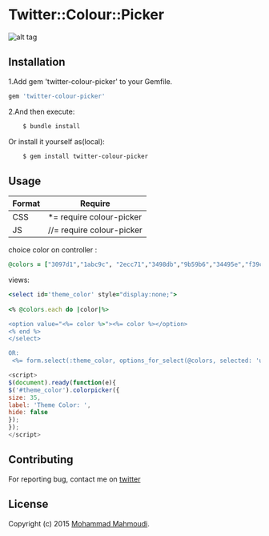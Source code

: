 # Twitter::Colour::Picker

![alt tag](https://lh3.googleusercontent.com/-cT0tI6qB43M/VweT2VMAk2I/AAAAAAAAAbw/E1BBFI81KkMU2oAxRhcQSS8YoDh78eabwCCo/s144-Ic42/Screen%2BShot%2B1395-01-20%2Bat%2B15.17.26.png)

## Installation

1.Add gem 'twitter-colour-picker' to your Gemfile.

```ruby
gem 'twitter-colour-picker'
```

2.And then execute:
```bash
    $ bundle install
```
Or install it yourself as(local):
```bash
    $ gem install twitter-colour-picker
```
## Usage


| Format | Require |
| --- | --- |
| CSS |  *= require colour-picker |
| JS | //= require colour-picker |


choice color on controller :
```ruby
@colors = ["3097d1","1abc9c", "2ecc71","3498db","9b59b6","34495e","f39c12","d35400","c0392b","bdc3c7","7f8c8d","f1c40f"]
```
views:
```ruby
<select id='theme_color' style="display:none;">
	
<% @colors.each do |color|%>

<option value="<%= color %>"><%= color %></option>
<% end %>
</select>

OR:
 <%= form.select(:theme_color, options_for_select(@colors, selected: 'user selected'),{},{:class=>"...",:id=>'theme_color',:style=>'display:none;'}) %>

```

```javascript
<script>
$(document).ready(function(e){
$('#theme_color').colorpicker({
size: 35,
label: 'Theme Color: ',
hide: false
});
});
</script>
```

## Contributing

For reporting bug, contact me on [twitter](https://twitter.com/mm580486)


## License

Copyright (c) 2015 [Mohammad Mahmoudi](https://twitter.com/mm580486).
